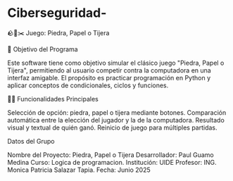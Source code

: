 # Ciberseguridad-
🪨📄✂️ Juego: Piedra, Papel o Tijera

🎯 Objetivo del Programa

Este software tiene como objetivo simular el clásico juego "Piedra, Papel o Tijera", permitiendo al usuario competir contra la computadora en una interfaz amigable. El propósito es practicar programación en Python y aplicar conceptos de condicionales, ciclos y funciones.

👨‍💻 Funcionalidades Principales

Selección de opción: piedra, papel o tijera mediante botones.
Comparación automática entre la elección del jugador y la de la computadora.
Resultado visual y textual de quién ganó.
Reinicio de juego para múltiples partidas.

Datos del Grupo

Nombre del Proyecto: Piedra, Papel o Tijera
Desarrollador: Paul Guamo Medina
Curso: Logica de programacion.
Institución: UIDE
Profesor: ING. Monica Patricia Salazar Tapia.
Fecha: Junio 2025
